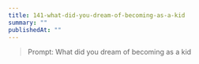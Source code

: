 ```yaml
---
title: 141-what-did-you-dream-of-becoming-as-a-kid
summary: ""
publishedAt: ""
---
```


> Prompt: What did you dream of becoming as a kid

